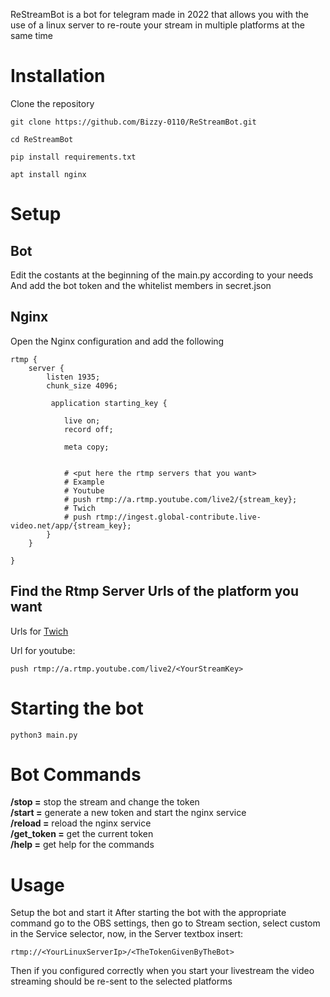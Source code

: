 ReStreamBot is a bot for telegram made in 2022 that allows you with the use of a linux server to re-route your stream in multiple platforms at the same time
# Installation
Clone the repository
```terminal
git clone https://github.com/Bizzy-0110/ReStreamBot.git
```
```terminal
cd ReStreamBot
```
```terminal
pip install requirements.txt
```
```terminal
apt install nginx
```

# Setup
## Bot
Edit the costants at the beginning of the main.py according to your needs
And add the bot token and the whitelist members in secret.json
## Nginx
Open the Nginx configuration and add the following
```text
rtmp {
	server {
		listen 1935;
		chunk_size 4096;

		 application starting_key {

			live on;
			record off;

			meta copy;

			
			# <put here the rtmp servers that you want>
			# Example
			# Youtube
			# push rtmp://a.rtmp.youtube.com/live2/{stream_key};
			# Twich
			# push rtmp://ingest.global-contribute.live-video.net/app/{stream_key};
		}
	}

}
```
## Find the Rtmp Server Urls of the platform you want

Urls for [Twich](https://help.twitch.tv/s/twitch-ingest-recommendation?language=en_US)

Url for youtube: 
```text
push rtmp://a.rtmp.youtube.com/live2/<YourStreamKey>
```


# Starting the bot
```terminal
python3 main.py
```

# Bot Commands
**/stop =** stop the stream and change the token<br>
**/start =** generate a new token and start the nginx service<br>
**/reload =** reload the nginx service<br>
**/get_token =** get the current token<br>
**/help =** get help for the commands<br>

# Usage
Setup the bot and start it
After starting the bot with the appropriate command go to the OBS settings, then go to Stream section, select custom in the Service selector, now, in the Server textbox insert:
```
rtmp://<YourLinuxServerIp>/<TheTokenGivenByTheBot>
```
Then if you configured correctly when you start your livestream the video streaming should be re-sent to the selected platforms
